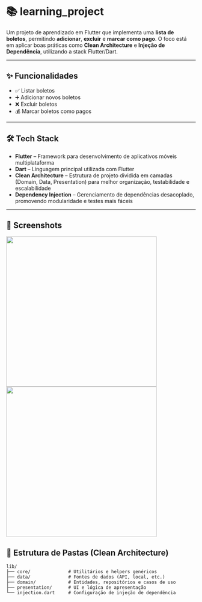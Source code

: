 # 📚 learning_project

Um projeto de aprendizado em Flutter que implementa uma **lista de boletos**, permitindo **adicionar**, **excluir** e **marcar como pago**. O foco está em aplicar boas práticas como **Clean Architecture** e **Injeção de Dependência**, utilizando a stack Flutter/Dart.

---

## ✨ Funcionalidades

- ✅ Listar boletos
- ➕ Adicionar novos boletos
- ❌ Excluir boletos
- 💰 Marcar boletos como pagos

---

## 🛠️ Tech Stack

- **Flutter** – Framework para desenvolvimento de aplicativos móveis multiplataforma
- **Dart** – Linguagem principal utilizada com Flutter
- **Clean Architecture** – Estrutura de projeto dividida em camadas (Domain, Data, Presentation) para melhor organização, testabilidade e escalabilidade
- **Dependency Injection** – Gerenciamento de dependências desacoplado, promovendo modularidade e testes mais fáceis

---


## 📸 Screenshots

<p align="left">
  <img src="https://github.com/user-attachments/assets/bee85c78-b194-4148-9af5-b460e7b1a757" height="400" style="margin-right: 20px;" />
  <img src="https://github.com/user-attachments/assets/00c07440-613b-44f8-95df-3db22ad00ab3" height="400" />
</p>

## 📁 Estrutura de Pastas (Clean Architecture)

```plaintext
lib/
├── core/              # Utilitários e helpers genéricos
├── data/              # Fontes de dados (API, local, etc.)
├── domain/            # Entidades, repositórios e casos de uso
├── presentation/      # UI e lógica de apresentação
└── injection.dart     # Configuração de injeção de dependência

